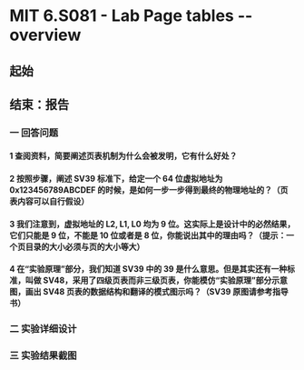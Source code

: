 # MIT 6.S081 - Lab Page tables -- overview

## 起始

## 结束：报告

### 一 回答问题

#### 1 查阅资料，简要阐述页表机制为什么会被发明，它有什么好处？

#### 2 按照步骤，阐述 SV39 标准下，给定一个 64 位虚拟地址为 0x123456789ABCDEF 的时候，是如何一步一步得到最终的物理地址的？（页表内容可以自行假设）

#### 3 我们注意到，虚拟地址的 L2, L1, L0 均为 9 位。这实际上是设计中的必然结果，它们只能是 9 位，不能是 10 位或者是 8 位，你能说出其中的理由吗？（提示：一个页目录的大小必须与页的大小等大）

#### 4 在“实验原理”部分，我们知道 SV39 中的 39 是什么意思。但是其实还有一种标准，叫做 SV48，采用了四级页表而非三级页表，你能模仿“实验原理”部分示意图，画出 SV48 页表的数据结构和翻译的模式图示吗？（SV39 原图请参考指导书）

### 二 实验详细设计

### 三 实验结果截图

